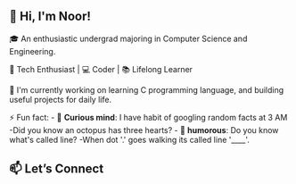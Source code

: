 ## 👋 Hi, I'm Noor!

🎓 An enthusiastic undergrad majoring in Computer Science and Engineering.

🚀 Tech Enthusiast | 💻 Coder | 📚 Lifelong Learner

🔭 I'm currently working on learning C programming language, and building useful projects for daily life.

⚡ Fun fact:
    - 🧠 **Curious mind**: I have habit of googling random facts at 3 AM -Did you know an octopus has three hearts?
    - 🤭 **humorous**: Do you know what's called line? -When dot '.' goes walking its called line '____'.

## 📫 Let’s Connect

